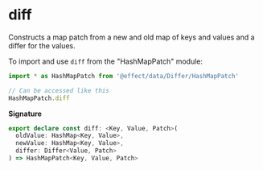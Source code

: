 # diff

Constructs a map patch from a new and old map of keys and values and a
differ for the values.

To import and use `diff` from the "HashMapPatch" module:

```ts
import * as HashMapPatch from '@effect/data/Differ/HashMapPatch'

// Can be accessed like this
HashMapPatch.diff
```

**Signature**

```ts
export declare const diff: <Key, Value, Patch>(
  oldValue: HashMap<Key, Value>,
  newValue: HashMap<Key, Value>,
  differ: Differ<Value, Patch>
) => HashMapPatch<Key, Value, Patch>
```
